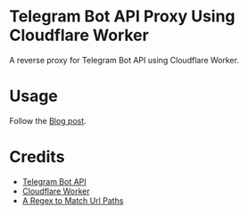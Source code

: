 # Telegram Bot API Proxy Using Cloudflare Worker
A reverse proxy for Telegram Bot API using Cloudflare Worker.

# Usage
Follow the [Blog post](https://paran3xus.github.io/2023/11/28/proxy-for-tg-bot-api-using-cf-worker/).

# Credits
- [Telegram Bot API](https://core.telegram.org/bots/api)
- [Cloudflare Worker](https://workers.cloudflare.com/)
- [A Regex to Match Url Paths](https://anerg.com/2022/07/25/reverse-proxy-telegram-bot-api-using-cloudflare-worker.html#comment-64950)